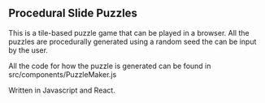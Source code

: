 ## Procedural Slide Puzzles

This is a tile-based puzzle game that can be played in a browser. All the puzzles are procedurally generated using a random seed the can be input by the user.

All the code for how the puzzle is generated can be found in src/components/PuzzleMaker.js

Written in Javascript and React.
